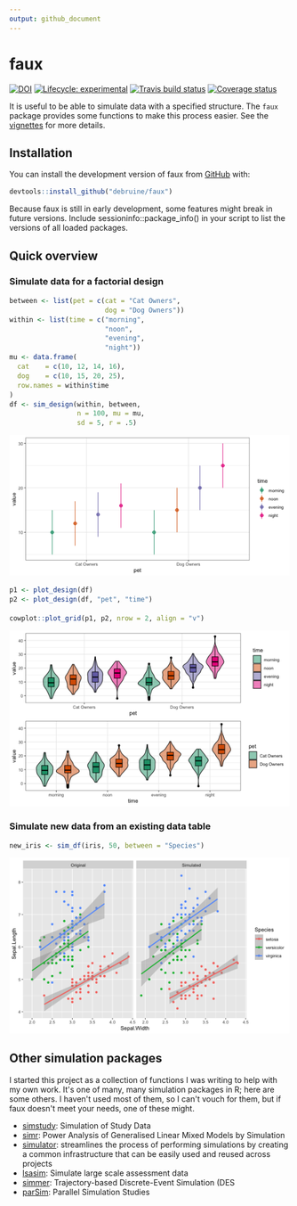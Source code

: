 ```yaml
---
output: github_document
---
```


# faux <img src="reference/figures/logo.png" align="right" alt="" width="120" />
<!-- rmarkdown v1 -->
<!-- README.md is generated from README.Rmd. Please edit that file -->

<!-- badges: start -->
[![DOI](https://zenodo.org/badge/163506566.svg)](https://zenodo.org/badge/latestdoi/163506566)
[![Lifecycle: experimental](https://img.shields.io/badge/lifecycle-experimental-orange.svg)](https://www.tidyverse.org/lifecycle/#experimental)
[![Travis build status](https://travis-ci.org/debruine/faux.svg?branch=master)](https://travis-ci.org/debruine/faux)
[![Coverage status](https://codecov.io/gh/debruine/faux/branch/master/graph/badge.svg)](https://codecov.io/github/debruine/faux?branch=master)
<!-- badges: end -->





It is useful to be able to simulate data with a specified structure. The `faux` package provides some functions to make this process easier. See the [vignettes](articles/) for more details.

## Installation

You can install the development version of faux from [GitHub](https://github.com/debruine/faux) with:

``` r
devtools::install_github("debruine/faux")
```

Because faux is still in early development, some features might break in future versions. Include sessioninfo::package_info() in your script to list the versions of all loaded packages.

## Quick overview

### Simulate data for a factorial design


```r
between <- list(pet = c(cat = "Cat Owners", 
                        dog = "Dog Owners"))
within <- list(time = c("morning", 
                        "noon", 
                        "evening", 
                        "night"))
mu <- data.frame(
  cat    = c(10, 12, 14, 16),
  dog    = c(10, 15, 20, 25),
  row.names = within$time
)
df <- sim_design(within, between, 
                 n = 100, mu = mu, 
                 sd = 5, r = .5)
```

![Default design plot](man/figures/plot-sim-design-1.png)



```r
p1 <- plot_design(df)
p2 <- plot_design(df, "pet", "time")

cowplot::plot_grid(p1, p2, nrow = 2, align = "v")
```

![Plot the data with different visualisations.](man/figures/plot-design-1.png)

### Simulate new data from an existing data table


```r
new_iris <- sim_df(iris, 50, between = "Species") 
```

![Simulated iris dataset](man/figures/plot-iris-sim-1.png)

## Other simulation packages

I started this project as a collection of functions I was writing to help with my own work. It's one of many, many simulation packages in R; here are some others. I haven't used most of them, so I can't vouch for them, but if faux doesn't meet your needs, one of these might.

* [simstudy](https://www.rdatagen.net/page/simstudy/): Simulation of Study Data
* [simr](https://github.com/pitakakariki/simr): Power Analysis of Generalised Linear Mixed Models by Simulation
* [simulator](http://github.com/jacobbien/simulator): streamlines the process of performing simulations by creating a common infrastructure that can be easily used and reused across projects
* [lsasim](https://github.com/tmatta/lsasim): Simulate large scale assessment data 
* [simmer](https://r-simmer.org/): Trajectory-based Discrete-Event Simulation (DES
* [parSim](https://cran.r-project.org/web/packages/parSim/): Parallel Simulation Studies

